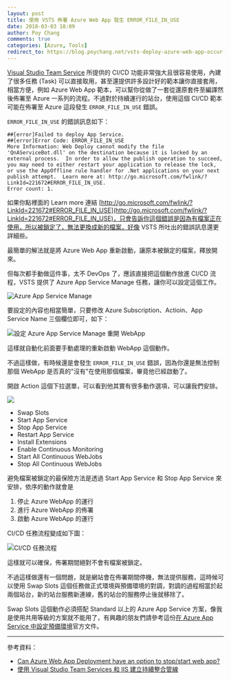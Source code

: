 ```yaml
---
layout: post
title: 使用 VSTS 佈署 Azure Web App 發生 ERROR_FILE_IN_USE
date: 2018-03-03 18:09
author: Poy Chang
comments: true
categories: [Azure, Tools]
redirect_to: https://blog.poychang.net/vsts-deploy-azure-web-app-occur-error-file-in-use/
---
```


[Visual Studio Team Service](https://www.visualstudio.com/vso/) 所提供的 CI/CD 功能非常強大且很容易使用，內建了很多任務 (Task) 可以直接取用，甚至還提供許多設計好的範本讓你直接套用，相當方便，例如 Azure Web App 範本，可以幫你從做了一套從還原套件至編譯然後佈署至 Azure 一系列的流程。不過對於持續運行的站台，使用這個 CI/CD 範本可能在佈署至 Azure 這段發生 `ERROR_FILE_IN_USE` 錯誤。

`ERROR_FILE_IN_USE` 的錯誤訊息如下：

```
##[error]Failed to deploy App Service.
##[error]Error Code: ERROR_FILE_IN_USE
More Information: Web Deploy cannot modify the file 'QnAServiceBot.dll' on the destination because it is locked by an external process.  In order to allow the publish operation to succeed, you may need to either restart your application to release the lock, or use the AppOffline rule handler for .Net applications on your next publish attempt.  Learn more at: http://go.microsoft.com/fwlink/?LinkId=221672#ERROR_FILE_IN_USE.
Error count: 1.
```

如果你點裡面的 Learn more 連結 [http://go.microsoft.com/fwlink/?LinkId=221672#ERROR_FILE_IN_USE](http://go.microsoft.com/fwlink/?LinkId=221672#ERROR_FILE_IN_USE)，只會告訴你這個錯誤是因為有檔案正在使用，所以被鎖定了，無法更換成新的檔案，好像 VSTS 所吐出的錯誤訊息還更詳細些。

最簡單的解法就是將 Azure Web App 重新啟動，讓原本被鎖定的檔案，釋放開來。

但每次都手動做這件事，太不 DevOps 了，應該直接把這個動作放進 CI/CD 流程，VSTS 提供了 Azure App Service Manage 任務，讓你可以設定這個工作。

![Azure App Service Manage](https://i.imgur.com/PrAjEoG.png)

要設定的內容也相當簡單，只要修改 Azure Subscription、Actioin、App Service Name 三個欄位即可，如下：

![設定 Azure App Service Manage 重開 WebApp](https://i.imgur.com/5TG0mQr.png)

這樣就自動化前面要手動處理的重新啟動 WebApp 這個動作。

不過這樣做，有時候還是會發生 `ERROR_FILE_IN_USE` 錯誤，因為你還是無法控制那個 WebApp 是否真的"沒有"在使用那個檔案，畢竟他已經啟動了。

開啟 Action 這個下拉選單，可以看到他其實有很多動作選項，可以讓我們安排。

![](https://i.imgur.com/Zz0KoIr.png)

* Swap Slots
* Start App Service
* Stop App Service
* Restart App Service
* Install Extensions
* Enable Continuous Monitoring
* Start All Continuous WebJobs
* Stop All Continuous WebJobs

避免檔案被鎖定的最保險方法是透過 Start App Service 和 Stop App Service 來安排，依序的動作就會是

1. 停止 Azure WebApp 的運行
2. 進行 Azure WebApp 的佈署
3. 啟動 Azure WebApp 的運行

CI/CD 任務流程變成如下圖：

![CI/CD 任務流程](https://i.imgur.com/oyUBvYc.png)

這樣就可以確保，佈署期間絕對不會有檔案被鎖定。

不過這樣做還有一個問題，就是網站會在佈署期間停機，無法提供服務，這時候可以使用 Swap Slots 這個任務做正式環境與預備環境的對調，對調的過程相當於起兩個站台，新的站台服務新連線，舊的站台的服務停止後就移除了。

Swap Slots 這個動作必須搭配 Standard 以上的 Azure App Service 方案，像我是使用共用等級的方案就不能用了，有興趣的朋友們請參考這份[在 Azure App Service 中設定預備環境](https://docs.microsoft.com/zh-tw/azure/app-service/web-sites-staged-publishing?WT.mc_id=DT-MVP-5003022)官方文件。

----------

參考資料：

* [Can Azure Web App Deployment have an option to stop/start web app?](https://github.com/Microsoft/vsts-tasks/issues/1233)
* [使用 Visual Studio Team Services 和 IIS 建立持續整合管線](https://docs.microsoft.com/zh-tw/azure/virtual-machines/windows/tutorial-vsts-iis-cicd?WT.mc_id=DT-MVP-5003022)

